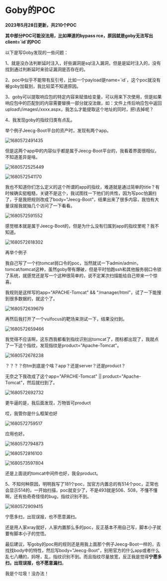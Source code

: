 # Goby的POC

**2023年5月28日更新，共210个POC**

**其中部分POC可能没法用，比如禅道的bypass rce，原因就是goby无法写出client=\`id\`的POC**

以下是写Goby发现的一些问题：

1、就是没办法判断延时注入，好些漏洞是sql注入漏洞，但是是延时注入的，没有找到通过判断延时来验证漏洞是否存在的。

2、poc中似乎不能带有反引号，比如一个payload是name=\`id\`，这个poc就没有被goby加载到，我比较菜不知道原因。

3、goby可以提取响应包的特定内容来赋值给变量，可以用来下次使用，但是如果响应包中的匹配到的内容需要替换一部分就没法做，如：文件上传后响应包中返回upload\\/images\\/xxxx.aspx，我怎么才能提取这个地址的同时，把\去掉呢？

4、我发现goby的指纹归类有点乱。

 举个例子Jeecg-Boot平台的资产时，发现有两个app。 

![1680572491435](images/1680572491435.png)

 但是这两个app中的内容似乎都是属于Jeecg-Boot平台的，我看着界面很相似，不知道差异是啥。 

![1680572525449](images/1680572525449.png)

![1680572541170](images/1680572541170.png)

 我也不知道你们怎么定义的这个所谓的app的指纹，难道就是通过简单的title？有时候确实挺粗糙，关键不是这个，我试图找一下他们的共性，因为写poc怕漏扫了，于是我把规则改成了body="Jeecg-Boot"，结果出来了很多内容，我怕有大量误报我就抽几个访问了一下看看。 

![1680572591552](images/1680572591552.png)

 感觉根本就是属于Jeecg-Boot的，但是为什么没有归属到app的指纹里呢？我不知道。 

![1680572618302](images/1680572618302.png)

再举个例子

我自己写了一个扫tomcat弱口令的poc，当然就试一下admin/admin，tomcat/tomcat这种，虽然goby带有爆破，但是平时怕跑ssh和其他服务弱口令锁了系统，就感觉还是写一个这种很简单的，说不定某次扫描能给自己带来一个惊喜。

我规则是这样写的app="APACHE-Tomcat" && "/manager/html"，试了一下能搜到很多数据的，就这个了。

![1680572639679](images/1680572639679.png)

 再然后我打开了一个vulfocus的靶场来测试一下，结果没扫到。 

![1680572659466](images/1680572659466.png)

 我觉得不应该啊，这东西我都看到指纹识别出tomcat了，图标都出现了，我就点了一下这个指纹，发现指纹是product="Apache-Tomcat"。 

![1680572678238](images/1680572678238.png)

？？？？你tm到底是个啥？app？还是server？还是product？

无奈之下我改成了这个app="APACHE-Tomcat" || product="Apache-Tomcat"，然后就扫到了。

![1680572692732](images/1680572692732.png)

更牛逼的是，我后面发现，万物皆可product

哎，我管你是什么框架也好

![1680572759517](images/1680572759517.png)

应用也好。

![1680572794873](images/1680572794873.png)

![1680572816100](images/1680572816100.png)

![1680573597804](images/1680573597804.png)

还是上面说的tomcat中间件也好，我全product。

5、不知何种原因，明明我写了181个poc，加官方内置总的有514个poc，正常也会显示514的，一开始扫描，poc就变少了，不是493就是506、508，不懂不懂啊，还有些奇奇怪怪的bug，指纹识别不到。

![1680572909415](images/1680572909415.png)

宁愿多扫，出现误报，也不愿意漏扫。

还是用人家xray就好，人家内置那么多的poc，反正基本不用自己写，脚本小子就要有脚本小子的觉悟。

最后建议，写goby的poc用的规则还是用我上面那个例子Jeecg-Boot一样的，去找找body中的特性，然后写body="Jeecg-Boot"，别用官方的什么app或者什么乱七八糟的，妈呀，乱，指纹识别不到。而且指纹尽量放宽，反正我是觉得**宁愿多扫，出现误报，也不愿意漏扫**。

我是个垃圾！没办法！
